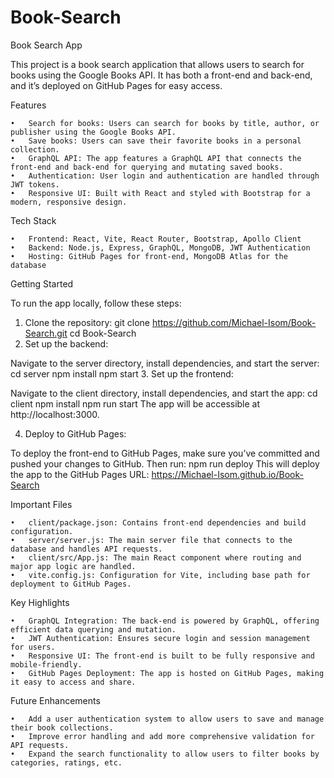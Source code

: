 # Book-Search
Book Search App

This project is a book search application that allows users to search for books using the Google Books API. It has both a front-end and back-end, and it’s deployed on GitHub Pages for easy access.

Features

	•	Search for books: Users can search for books by title, author, or publisher using the Google Books API.
	•	Save books: Users can save their favorite books in a personal collection.
	•	GraphQL API: The app features a GraphQL API that connects the front-end and back-end for querying and mutating saved books.
	•	Authentication: User login and authentication are handled through JWT tokens.
	•	Responsive UI: Built with React and styled with Bootstrap for a modern, responsive design.

Tech Stack

	•	Frontend: React, Vite, React Router, Bootstrap, Apollo Client
	•	Backend: Node.js, Express, GraphQL, MongoDB, JWT Authentication
	•	Hosting: GitHub Pages for front-end, MongoDB Atlas for the database

Getting Started

To run the app locally, follow these steps:

1. Clone the repository:
git clone https://github.com/Michael-Isom/Book-Search.git
cd Book-Search
2. Set up the backend:

Navigate to the server directory, install dependencies, and start the server:
cd server
npm install
npm start
3. Set up the frontend:

Navigate to the client directory, install dependencies, and start the app:
cd client
npm install
npm run start
The app will be accessible at http://localhost:3000.

4. Deploy to GitHub Pages:

To deploy the front-end to GitHub Pages, make sure you’ve committed and pushed your changes to GitHub. Then run:
npm run deploy 
This will deploy the app to the GitHub Pages URL:
https://Michael-Isom.github.io/Book-Search

Important Files

	•	client/package.json: Contains front-end dependencies and build configuration.
	•	server/server.js: The main server file that connects to the database and handles API requests.
	•	client/src/App.js: The main React component where routing and major app logic are handled.
	•	vite.config.js: Configuration for Vite, including base path for deployment to GitHub Pages.

Key Highlights

	•	GraphQL Integration: The back-end is powered by GraphQL, offering efficient data querying and mutation.
	•	JWT Authentication: Ensures secure login and session management for users.
	•	Responsive UI: The front-end is built to be fully responsive and mobile-friendly.
	•	GitHub Pages Deployment: The app is hosted on GitHub Pages, making it easy to access and share.

Future Enhancements

	•	Add a user authentication system to allow users to save and manage their book collections.
	•	Improve error handling and add more comprehensive validation for API requests.
	•	Expand the search functionality to allow users to filter books by categories, ratings, etc.
